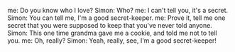 me: Do you know who I love?
Simon: Who?
me: I can't tell you, it's a secret.
Simon: You can tell me, I'm a good secret-keeper.
me: Prove it, tell me one secret that you were supposed to keep that you've never told anyone.
Simon: This one time grandma gave me a cookie, and told me not to tell you.
me: Oh, really?
Simon: Yeah, really, see, I'm a good secret-keeper!

